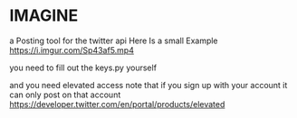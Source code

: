 # IMAGINE
a Posting tool for the twitter api
Here Is a small Example
https://i.imgur.com/Sp43af5.mp4

you need to fill out the keys.py yourself

and you need elevated access note that if you sign up with your account it can only post on that account
https://developer.twitter.com/en/portal/products/elevated
